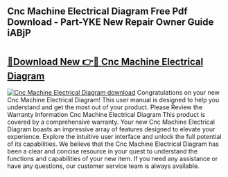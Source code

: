 ## Cnc Machine Electrical Diagram Free Pdf Download - Part-YKE New Repair Owner Guide iABjP

# <h2><a href="http://dfu7fki.blite.top/?on=Cnc+Machine+Electrical+Diagram">🔗Download New 👉🔴 Cnc Machine Electrical Diagram</a></h2>

[![Cnc Machine Electrical Diagram download](https://i.imgur.com/lujVjoI.png)](http://dfu7fki.blite.top/?on=Cnc+Machine+Electrical+Diagram)
Congratulations on your new Cnc Machine Electrical Diagram! This user manual is designed to help you understand and get the most out of your product. Please Review the Warranty Information Cnc Machine Electrical Diagram This product is covered by a comprehensive warranty. Your new Cnc Machine Electrical Diagram boasts an impressive array of features designed to elevate your experience. Explore the intuitive user interface and unlock the full potential of its capabilities. We believe that the Cnc Machine Electrical Diagram has been a clear and concise resource in your quest to understand the functions and capabilities of your new item. If you need any assistance or have any questions, our customer service team is always available.
